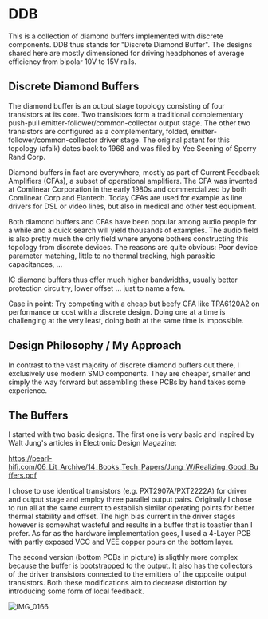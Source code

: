 # DDB

This is a collection of diamond buffers implemented with discrete components. DDB thus stands for "Discrete Diamond Buffer".
The designs shared here are mostly dimensioned for driving headphones of average efficiency from bipolar 10V to 15V rails.

## Discrete Diamond Buffers

The diamond buffer is an output stage topology consisting of four transistors at its core. 
Two transistors form a traditional complementary push-pull emitter-follower/common-collector output stage. 
The other two transistors are configured as a complementary, folded, emitter-follower/common-collector driver stage.
The original patent for this topology (afaik) dates back to 1968 and was filed by Yee Seening of Sperry Rand Corp.

Diamond buffers in fact are everywhere, mostly as part of Current Feedback Amplifiers (CFAs), a subset of operational amplifiers.
The CFA was invented at Comlinear Corporation in the early 1980s and commercialized by both Comlinear Corp and Elantech.
Today CFAs are used for example as line drivers for DSL or video lines, but also in medical and other test equipment.

Both diamond buffers and CFAs have been popular among audio people for a while and a quick search will yield thousands of examples.
The audio field is also pretty much the only field where anyone bothers constructing this topology from discrete devices.
The reasons are quite obvious: Poor device parameter matching, little to no thermal tracking, high parasitic capacitances, ...

IC diamond buffers thus offer much higher bandwidths, usually better protection circuitry, lower offset ... just to name a few.

Case in point: Try competing with a cheap but beefy CFA like TPA6120A2 on performance or cost with a discrete design.
Doing one at a time is challenging at the very least, doing both at the same time is impossible.

## Design Philosophy / My Approach

In contrast to the vast majority of discrete diamond buffers out there, I exclusively use modern SMD components.
They are cheaper, smaller and simply the way forward but assembling these PCBs by hand takes some experience.

## The Buffers

I started with two basic designs. The first one is very basic and inspired by Walt Jung's articles in Electronic Design Magazine:

https://pearl-hifi.com/06_Lit_Archive/14_Books_Tech_Papers/Jung_W/Realizing_Good_Buffers.pdf

I chose to use identical transistors (e.g. PXT2907A/PXT2222A) for driver and output stage and employ three parallel output pairs.
Originally I chose to run all at the same current to establish similar operating points for better thermal stability and offset.
The high bias current in the driver stages however is somewhat wasteful and results in a buffer that is toastier than I prefer.
As far as the hardware implementation goes, I used a 4-Layer PCB with partly exposed VCC and VEE copper pours on the bottom layer.

The second version (bottom PCBs in picture) is sligthly more complex because the buffer is bootstrapped to the output.
It also has the collectors of the driver transistors connected to the emitters of the opposite output transistors.
Both these modifications aim to decrease distortion by introducing some form of local feedback.

![IMG_0166](https://github.com/PWieland/DDB/assets/65927363/5900f13f-ad8e-4c53-a13a-c2e7290ddf6c)
